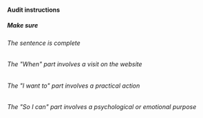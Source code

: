 #### Audit instructions

##### Make sure

###### The sentence is complete
###### The "When" part involves a visit on the website
###### The "I want to" part involves a practical action
###### The "So I can" part involves a psychological or emotional purpose